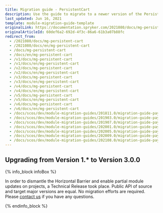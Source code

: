 ```yaml
---
title: Migration guide - PersistentCart
description: Use the guide to migrate to a newer version of the PersistentCart module.
last_updated: Jun 16, 2021
template: module-migration-guide-template
originalLink: https://documentation.spryker.com/2021080/docs/mg-persistent-cart
originalArticleId: 60def6a2-692d-4f3c-86a6-61b3a07b88fc
redirect_from:
  - /2021080/docs/mg-persistent-cart
  - /2021080/docs/en/mg-persistent-cart
  - /docs/mg-persistent-cart
  - /docs/en/mg-persistent-cart
  - /v1/docs/mg-persistent-cart
  - /v1/docs/en/mg-persistent-cart
  - /v2/docs/mg-persistent-cart
  - /v2/docs/en/mg-persistent-cart
  - /v3/docs/mg-persistent-cart
  - /v3/docs/en/mg-persistent-cart
  - /v4/docs/mg-persistent-cart
  - /v4/docs/en/mg-persistent-cart
  - /v5/docs/mg-persistent-cart
  - /v5/docs/en/mg-persistent-cart
  - /v6/docs/mg-persistent-cart
  - /v6/docs/en/mg-persistent-cart
  - /docs/scos/dev/module-migration-guides/201811.0/migration-guide-payone-suite.html
  - /docs/scos/dev/module-migration-guides/201903.0/migration-guide-payone-suite.html
  - /docs/scos/dev/module-migration-guides/201907.0/migration-guide-payone-suite.html
  - /docs/scos/dev/module-migration-guides/202001.0/migration-guide-payone-suite.html
  - /docs/scos/dev/module-migration-guides/202005.0/migration-guide-payone-suite.html
  - /docs/scos/dev/module-migration-guides/202009.0/migration-guide-payone-suite.html
  - /docs/scos/dev/module-migration-guides/202108.0/migration-guide-payone-suite.html
---
```


## Upgrading from Version 1.* to Version 3.0.0

{% info_block infoBox %}

In order to dismantle the Horizontal Barrier and enable partial module updates on projects, a Technical Release took place. Public API of source and target major versions are equal. No migration efforts are required. Please [contact us](https://spryker.com/en/support/) if you have any questions.

{% endinfo_block %}
